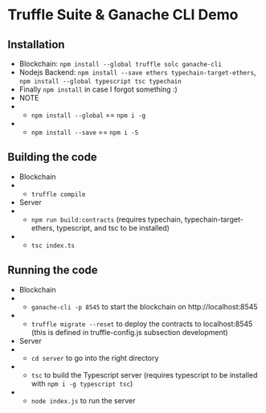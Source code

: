 # Truffle Suite & Ganache CLI Demo

## Installation

- Blockchain: `npm install --global truffle solc ganache-cli`
- Nodejs Backend: `npm install --save ethers typechain-target-ethers`, `npm install --global typescript tsc typechain`
- Finally `npm install` in case I forgot something :)
- NOTE
- - `npm install --global` == `npm i -g`
- - `npm install --save` == `npm i -S`

## Building the code

- Blockchain
- - `truffle compile`
- Server
- - `npm run build:contracts` (requires typechain, typechain-target-ethers, typescript, and tsc to be installed)
- - `tsc index.ts`

## Running the code

- Blockchain
- - `ganache-cli -p 8545` to start the blockchain on http://localhost:8545
- - `truffle migrate --reset` to deploy the contracts to localhost:8545 (this is defined in truffle-config.js subsection development)
- Server
- - `cd server` to go into the right directory
- - `tsc` to build the Typescript server (requires typescript to be installed with `npm i -g typescript tsc`)
- - `node index.js` to run the server
